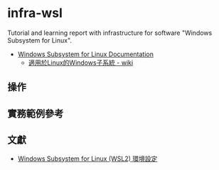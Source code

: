 # infra-wsl
Tutorial and learning report with infrastructure for software "Windows Subsystem for Linux".

+ [Windows Subsystem for Linux Documentation](https://learn.microsoft.com/zh-tw/windows/wsl/)
    - [適用於Linux的Windows子系統 - wiki](https://zh.wikipedia.org/zh-tw/%E9%80%82%E7%94%A8%E4%BA%8ELinux%E7%9A%84Windows%E5%AD%90%E7%B3%BB%E7%BB%9F)

## 操作

## 實務範例參考

## 文獻

+ [Windows Subsystem for Linux (WSL2) 環境設定](https://hackmd.io/@billsun/BJByCIUHf)
